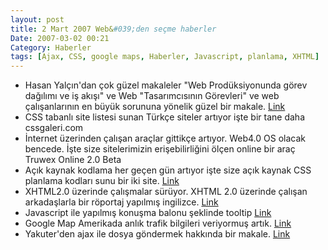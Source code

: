 ```yaml
---
layout: post
title: 2 Mart 2007 Web&#039;den seçme haberler
Date: 2007-03-02 00:21
Category: Haberler
tags: [Ajax, CSS, google maps, Haberler, Javascript, planlama, XHTML]
---
```


-   Hasan Yalçın'dan çok güzel makaleler "Web Prodüksiyonunda görev
    dağılımı ve iş akışı" ve Web "Tasarımcısının Görevleri" ve web
    çalışanlarının en büyük sorununa yönelik güzel bir makale. [Link][]
-   CSS tabanlı site listesi sunan Türkçe siteler artıyor işte bir tane
    daha cssgaleri.com 
-   İnternet üzerinden çalışan araçlar gittikçe artıyor. Web4.0 OS
    olacak bencede. İşte size sitelerimizin erişebilirliğini ölçen
    online bir araç Truwex Online 2.0 Beta
-   Açık kaynak kodlama her geçen gün artıyor işte size açık kaynak CSS
    planlama kodları sunu bir iki site. [Link][3] 
-   XHTML2.0 üzerinde çalışmalar sürüyor. XHTML 2.0 üzerinde çalışan
    arkadaşlarla bir röportaj yapılmış ingilizce. [Link][5]
-   Javascript ile yapılmış konuşma balonu şeklinde tooltip [Link][6]
-   Google Map Amerikada anlık trafik bilgileri veriyormuş artık.
    [Link][7]
-   Yakuter'den ajax ile dosya göndermek hakkında bir makale. [Link][8]


  [Link]: http://www.hasanyalcin.com/?p=218 "Link"
  [3]: http://www.mycelly.com/ "Link"
  [5]: http://xhtml.com/en/future/conversation-with-xhtml-2-team/ "Link"
  [6]: http://web-graphics.com/mtarchive/001717.php "Link"
  [7]: http://googlesystem.blogspot.com/2007/02/google-maps-shows-real-time-traffic.html
    "Link"
  [8]: http://www.yakuter.com/ajax-gondermec "Link"
